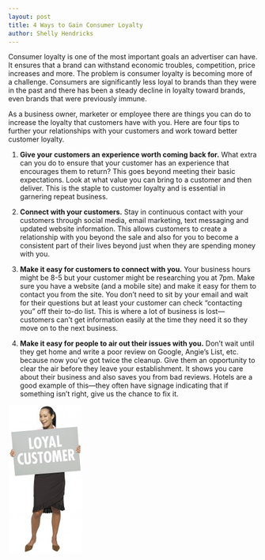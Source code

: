 ```yaml
---
layout: post
title: 4 Ways to Gain Consumer Loyalty
author: Shelly Hendricks
---
```


Consumer loyalty is one of the most important goals an advertiser can have. It ensures that a brand can withstand economic troubles, competition, price increases and more. The problem is consumer loyalty is becoming more of a challenge. Consumers are significantly less loyal to brands than they were in the past and there has been a steady decline in loyalty toward brands, even brands that were previously immune.

As a business owner, marketer or employee there are things you can do to increase the loyalty that customers have with you. Here are four tips to further your relationships with your customers and work toward better customer loyalty.

1. **Give your customers an experience worth coming back for.** What extra can you do to ensure that your customer has an experience that encourages them to return?  This goes beyond meeting their basic expectations.  Look at what value you can bring to a customer and then deliver.   This is the staple to customer loyalty and is essential in garnering repeat business.

2. **Connect with your customers.** Stay in continuous contact with your customers through social media, email marketing, text messaging and updated website information. This allows customers to create a relationship with you beyond the sale and also for you to become a consistent part of their lives beyond just when they are spending money with you.

3. **Make it easy for customers to connect with you.** Your business hours might be 8-5 but your customer might be researching you at 7pm. Make sure you have a website (and a mobile site) and make it easy for them to contact you from the site. You don’t need to sit by your email and wait for their questions but at least your customer can check “contacting you” off their to-do list. This is where a lot of business is lost—customers can’t get information easily at the time they need it so they move on to the next business.

4. **Make it easy for people to air out their issues with you.** Don’t wait until they get home and write a poor review on Google, Angie’s List, etc.  because now you’ve got twice the cleanup.  Give them an opportunity to clear the air before they leave your establishment.  It shows you care about their business and also saves you from bad reviews.  Hotels are a good example of this—they often have signage indicating that if something isn’t right, give us the chance to fix it.

![](/img/LoyalCustomer1-149x300.jpg)
